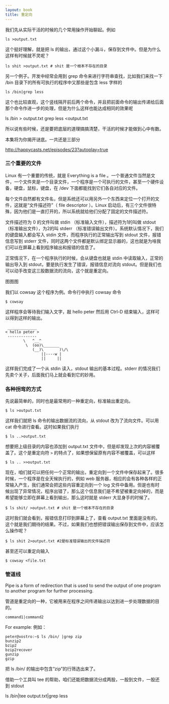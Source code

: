 ```yaml
---
layout: book
title: 重定向
---
```


我们先从实际干活的时候的几个常用操作开始聊起。例如

    ls >output.txt

这个挺好理解，就是把 ls 的输出，通过这个小漏斗，保存到文件中。但是为什么这样有时候就不灵呢？

    ls shit >output.txt # shit 是一个根本不存在的目录

另一个例子。开发中经常会用到 grep 命令来进行字符串查找，比如我们来找一下 /bin 目录下的所有可执行的程序中又那些是包含 less 字样的

    ls /bin|grep less

这个也比较直观，这个竖线隔开前后两个命令，并且把前面命令的输出传递给后面那个命令作进一步的处理，但是为什么这样也能达成相同的效果呢

   ls /bin > output.txt
   grep less <output.txt

所以说有些时候，还是要把底层的道理搞搞清楚，干活的时候才能做到心中有数。

本集将为你揭开谜底。一共还是三部分


<http://happycasts.net/episodes/23?autoplay=true>


### 三个重要的文件

Linux 有一个重要的传统，就是 Everything is a file 。一个普通文件当然是文件，一个文件夹是一个目录文件，一个程序是一个可执行的文件，甚至一个硬件设备，硬盘，鼠标，键盘，在 /dev 下面都能找到它们各自对应的文件。

每个文件自然都有文件名，但是系统还可以用另外一个东西来定位一个打开的文件，这就是“文件描述符”（ file descriptor ）。Linux 启动后，有三个文件很特殊，因为他们是一直打开的，所以系统就给他们分配了固定的文件描述符。

文件描述符为 0 的文件叫做 stdin （标准输入文件），描述符为1的叫做 stdout （标准输出文件），为2的叫 stderr （标准错误输出文件）。系统默认情况下，我们的键盘输入都会写入 stdin 文件，而程序执行的正常输出写到 stdout 文件，报错信息写到 stderr 文件，同时这两个文件都是默认绑定显示器的，这也就是为啥我们可以在屏幕上看到程序输出和报错的信息了。

正常情况下，在一个程序执行的时候，会从键盘也就是 stdin 中读取输入，正常的输出导入到 stdout，要是执行发生了错误，报错信息对流向 stdout。但是我们也可以动手改变这三股数据流的流向，这个就是重定向。

图图图


我们以 cowsay 这个程序为例。命令行中执行 cowsay 命令

    $ cowsay

这样程序会等待我们输入文字，敲 hello peter 然后用 Ctrl-D 结束输入，这样可以得到这样的输出。

     _____________
    < hello peter >
     -------------
            \   ^__^
             \  (oo)\_______
                (__)\       )\/\
                    ||----w |
                    ||     ||

这样我们完成了一个从 stdin 读入，stdout 输出的基本过程。stderr 的情况我们先卖个关子，后面我们马上就会看到它的妙用。

### 各种拐弯的方式

先说最简单的，同时也是最常用的一种重定向，标准输出重定向。

    $ ls >output.txt

这样我们就把 ls 命令的输出数据流的流向，从 stdout 改为了流向文件。可以用 cat 命令进行查看。这时如果我们执行

    $ ls ..>output.txt

想要把上级目录的内容也添加到 output.txt 文件中，但是却发现上次的内容被覆盖了。这个是重定向符 `>` 的特点了，如果想保留原有内容不被覆盖，可以这样

    $ ls .. >>output.txt

现在，咱们就可以把任何一个正常的输出，重定向到一个文件中保存起来了。很多时候，一个程序是在全天候执行的，例如 web 服务器，相应的会有各种各样的正常输入产生，我们通常会把这些内容重定向到一个 log 文件中备用。但是也有时候出现了异常情况，程序出错了，那么这个信息我们是不希望被重定向掉的，而是希望能够立即在屏幕上看到输出，那么这时就是 stderr 大显身手的时候了。

    $ ls shit/ >output.txt # shit 是一个根本不存在的目录

这时我们就会看到，报错信息打印到屏幕上了，查看 output.txt 里面是没有的。这个就是我们期待的结果。不过，如果我们也想把错误输出保存到文件中，应该怎么操作呢？

    $ ls shit 2>output.txt #2是标准错误输出的文件描述符

甚至还可以重定向输入

    $ cowsay <file.txt
### 管道线

Pipe is a form of redirection that is used to send the output of one program
to another program for further processing.

管道是重定向的一种，它被用来在程序之间传递输出以达到进一步处理数据的目的。

    command1|command2

For example:
例如：

    peter@vostro:~$ ls /bin/ |grep zip
    bunzip2
    bzip2
    bzip2recover
    gunzip
    gzip

把 ls /bin/ 的输出中包含“zip”的行筛选出来了。

借助一个工具叫 tee 的帮助，咱们还能把数据流分成两股，一股到文件，一股还到 stdout

   ls /bin|tee output.txt|grep less
